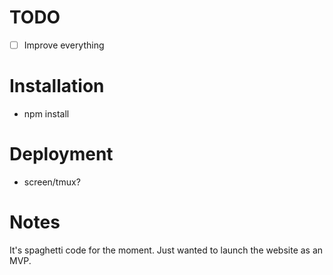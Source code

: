 # TODO
- [ ] Improve everything

# Installation
- npm install

# Deployment
- screen/tmux?

# Notes
It's spaghetti code for the moment. Just wanted to launch the website as an MVP.